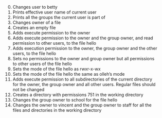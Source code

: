 0. Changes user to betty
1. Prints effective user name of current user
2. Prints all the groups the current user is part of
3. Changes owner of a file
4. Creates an empty file
5. Adds execute permission to the owner
6. Adds execute permission to the owner and the group owner, and read permission to other users, to the file hello
7. Adds execution permission to the owner, the group owner and the other users, to the file hello
8. Sets no permissions to the owner and group owner but all permissions to other users of the file hello
9. Sets the mode of the file hello as rwxr-x-wx
10. Sets the mode of the file hello the same as olleh’s mode
11. Adds execute permission to all subdirectories of the current directory for the owner, the group owner and all other users. Regular files should not be changed
12. Creates a directory with permissions 751 in the working directory
13. Changes the group owner to school for the file hello
14. Changes the owner to vincent and the group owner to staff for all the files and directories in the working directory
